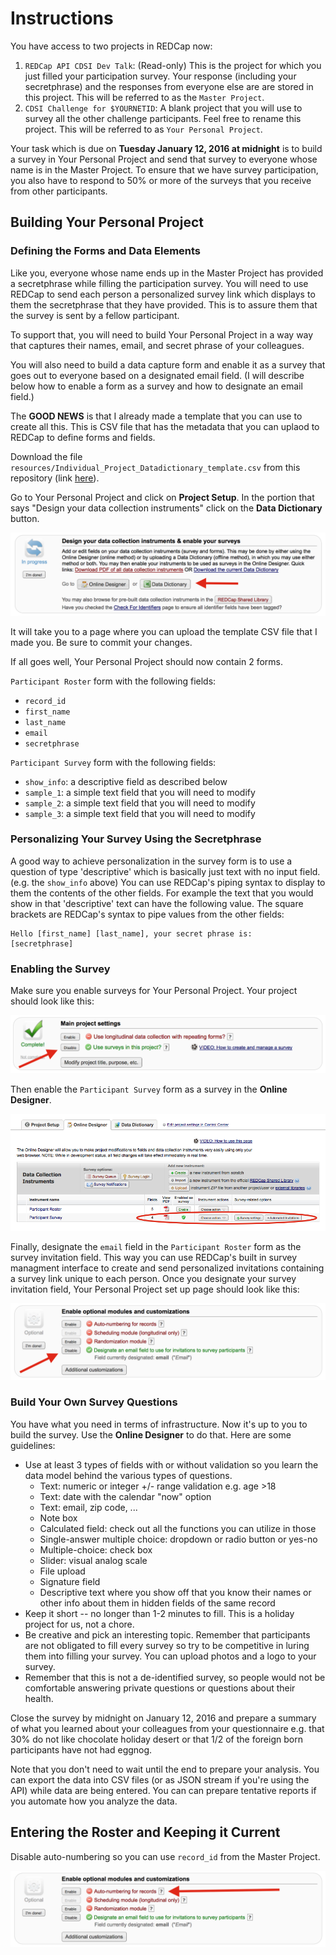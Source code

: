 # Instructions

You have access to two projects in REDCap now:

1. `REDCap API CDSI Dev Talk`: (Read-only) This is the project for which you
just filled your participation survey. Your response (including your
secretphrase) and the responses from everyone else are are stored in this
project. This will be referred to as the `Master Project`.
2. `CDSI Challenge for $YOURNETID`: A blank project that you will use to survey
all the other challenge participants. Feel free to rename this project. This
will be referred to as `Your Personal Project`.

Your task which is due on **Tuesday January 12, 2016 at midnight** is to build a
survey in Your Personal Project and send that survey to everyone whose name is
in the Master Project. To ensure that we have survey participation, you also
have to respond to 50% or more of the surveys that you receive from other
participants. 


## Building Your Personal Project

### Defining the Forms and Data Elements

Like you, everyone whose name ends up in the Master Project has provided a
secretphrase while filling the participation survey. You will need to use REDCap
to send each person a personalized survey link which displays to them the
secretphrase that they have provided. This is to assure them that the survey is sent
by a fellow participant. 

To support that, you will need to build Your Personal Project in a way 
way that captures their names, email, and secret phrase of your colleagues. 

You will also need to build a data capture form and enable it as a survey that goes
out to everyone based on a designated email field. (I will describe below how to
enable a form as a survey and how to designate an email field.)

The **GOOD NEWS** is that I already made a template that you can use to
create all this. This is CSV file that has the metadata that you can uplaod to
REDCap to define forms and fields.

Download the file `resources/Individual_Project_Datadictionary_template.csv`
from this repository (link
[here](resources/Individual_Project_Datadictionary_template.csv)).  

Go to Your Personal Project and click on **Project Setup**. In the portion that
says "Design your data collection instruments" click on the **Data Dictionary**
button. 

![Data Dictionary Import Button](resources/datadictionarybutton.png)

It will take you to a page where you can upload the template CSV file that I
made you. Be sure to commit your changes.

If all goes well, Your Personal Project should now contain 2 forms.

`Participant Roster` form with the following fields:

* `record_id`
* `first_name`
* `last_name`
* `email`
* `secretphrase`

`Participant Survey` form with the following fields:

* `show_info`: a descriptive field as described below
* `sample_1`: a simple text field that you will need to modify
* `sample_2`: a simple text field that you will need to modify
* `sample_3`: a simple text field that you will need to modify

### Personalizing Your Survey Using the Secretphrase

A good way to achieve personalization in the survey form is to use a question of
type 'descriptive' which is basically just text with no input field. (e.g. the
`show_info` above) You can use REDCap's piping syntax to display to them the
contents of the other fields. For example the text that you would show in that
'descriptive' text can have the following value. The square brackets are
REDCap's syntax to pipe values from the other fields:

```
Hello [first_name] [last_name], your secret phrase is: 
[secretphrase]
```

### Enabling the Survey

Make sure you enable surveys for Your Personal Project. Your project should look
like this:

![Enable Survey](resources/usersurvey.png)

Then enable the `Participant Survey` form as a survey in the **Online
Designer**. 

![Enable Participant Survey as a Survey](resources/enableparticipantsurvey.png)

Finally, designate the `email` field in the `Participant Roster` form as the
survey invitation field. This way you can use REDCap's built in survey managment
interface to create and send personalized invitations containing a survey link
unique to each person. Once you designate your survey invitation field, Your
Personal Project set up page should look like this:

![Designate email as the survey invitation field](resources/designateemail.png)

### Build Your Own Survey Questions

You have what you need in terms of infrastructure. Now it's up to you to build
the survey. Use the **Online Designer** to do that. Here are some guidelines:

* Use at least 3 types of fields with or without validation so you learn the
data model behind the various types of questions. 
    * Text: numeric or integer +/- range validation e.g. age >18
    * Text: date with the calendar "now" option
    * Text: email, zip code, ...
    * Note box
    * Calculated field: check out all the functions you can utilize in those
    * Single-answer multiple choice: dropdown or radio button or yes-no
    * Multiple-choice: check box
    * Slider: visual analog scale
    * File upload
    * Signature field
    * Descriptive text where you show off that you know their names or other
info about them in hidden fields of the same record
* Keep it short -- no longer than 1-2 minutes to fill. This is a holiday project
for us, not a chore.
* Be creative and pick an interesting topic. Remember that participants are not
obligated to fill every survey so try to be competitive in luring them into
filling your survey. You can upload photos and a logo to your survey. 
* Remember that this is not a de-identified survey, so people
would not be comfortable answering private questions or questions about their
health.

Close the survey by midnight on January 12, 2016 and prepare a summary of what
you learned about your colleagues from your questionnaire e.g. that 30% do not
like chocolate holiday desert or that 1/2 of the foreign born participants have
not had eggnog. 

Note that you don't need to wait until the end to prepare your analysis. You can
export the data into CSV files (or as JSON stream if you're using the API) while
data are being entered. You can can prepare tentative reports if you automate
how you analyze the data.

## Entering the Roster and Keeping it Current

Disable auto-numbering so you can use `record_id` from the Master Project.

![Disable auto-numbering of records](resources/disableautonum.png)
